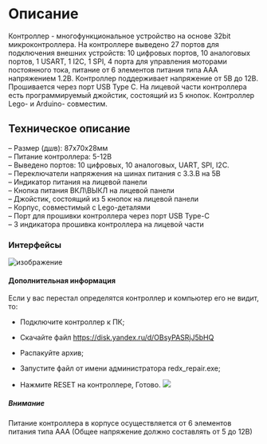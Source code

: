 # Описание #
Контроллер - многофункциональное устройство на основе 32bit микроконтроллера. На контроллере выведено 27 портов для подключения внешних устройств: 10 цифровых портов, 10 аналоговых портов, 1 USART, 1 I2C, 1 SPI, 4 порта для управления моторами постоянного тока, питание от 6 элементов питания типа AAA напряжением 1.2В. Контроллер поддерживает напряжение от 5В до 12В. Прошивается через порт USB Type C. На лицевой части контроллера есть программируемый джойстик, состоящий из 5 кнопок. Контроллер Lego- и Arduino- совместим.
## Техническое описание ##
– Размер (д*ш*в): 87х70х28мм\
– Питание контроллера: 5-12В\
– Выведено портов: 10 цифровых, 10 аналоговых, UART, SPI, I2C.\
– Переключатели напряжения на шинах питания с 3.3.В на 5В\
– Индикатор питания на лицевой панели\
– Кнопка питания ВКЛ\ВЫКЛ на лицевой панели\
– Джойстик, состоящий из 5 кнопок на лицевой панели\
– Корпус, совместимый с Lego-деталями\
– Порт для прошивки контроллера через порт USB Type-C\
– 3 индикатора прошивка контроллера на лицевой части
### Интерфейсы ###
![изображение](https://optim.tildacdn.com/tild3463-3236-4239-b562-386434366461/-/format/webp/1280x720.jpeg)
#### Дополнительная информация ####
Если у вас перестал определятся контроллер и компьютер его не видит, то:

- Подключите контроллер к ПК;

- Скачайте файл https://disk.yandex.ru/d/OBsyPASRjJ5bHQ

- Распакуйте архив;

- Запустите файл от имени администратора redx_repair.exe;

- Нажмите RESET на контроллере, Готово.
![](https://optim.tildacdn.com/tild3666-3065-4636-b330-633339336637/-/resize/520x/-/format/webp/battery_AA.png)
##### Внимание #####
Питание контроллера в корпусе осуществляется от 6 элементов питания типа ААА
(Общее напряжение должно составлять от 5 до 12В)